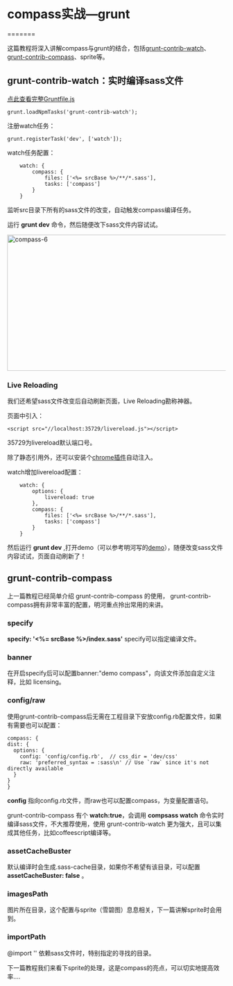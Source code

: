 # compass实战—grunt
=======

这篇教程将深入讲解compass与grunt的结合，包括[grunt-contrib-watch][2]、[grunt-contrib-compass][3]、sprite等。

## grunt-contrib-watch：实时编译sass文件

[点此查看完整Gruntfile.js][4]

    grunt.loadNpmTasks('grunt-contrib-watch');
    

注册watch任务：

    grunt.registerTask('dev', ['watch']);
    

watch任务配置：

        watch: {
            compass: {
                files: ['<%= srcBase %>/**/*.sass'],
                tasks: ['compass']
            }
        }
    

监听src目录下所有的sass文件的改变，自动触发compass编译任务。

运行 **grunt dev** 命令，然后随便改下sass文件内容试试。

<a href="http://www.36ria.com/6433/compass-6" rel="attachment wp-att-6436"><img src="http://www.36ria.com/wp-content/uploads/2014/05/compass-6.png" alt="compass-6" width="575" height="314" class="alignnone size-full wp-image-6436" /></a>

### Live Reloading

我们还希望sass文件改变后自动刷新页面，Live Reloading勘称神器。

页面中引入：

    <script src="//localhost:35729/livereload.js"></script>
    

35729为livereload默认端口号。

除了静态引用外，还可以安装个[chrome插件][5]自动注入。

watch增加livereload配置：

        watch: {
            options: {
                livereload: true
            },
            compass: {
                files: ['<%= srcBase %>/**/*.sass'],
                tasks: ['compass']
            }
        }
    

然后运行 **grunt dev** ,打开demo（可以参考明河写的[demo][6]），随便改变sass文件内容试试，页面自动刷新了！

## grunt-contrib-compass

上一篇教程已经简单介绍 grunt-contrib-compass 的使用， grunt-contrib-compass拥有非常丰富的配置，明河重点拎出常用的来讲。

### specify

**specify: '<%= srcBase %>/index.sass'** specify可以指定编译文件。

### banner

在开启specify后可以配置banner:"demo compass"，向该文件添加自定义注释，比如 licensing。

### config/raw

使用grunt-contrib-compass后无需在工程目录下安放config.rb配置文件，如果有需要也可以配置：

    compass: {
    dist: {
      options: {
        config: 'config/config.rb',  // css_dir = 'dev/css'
        raw: 'preferred_syntax = :sass\n' // Use `raw` since it's not directly available
      }
    }
    }
    

**config** 指向config.rb文件，而raw也可以配置compass，为变量配置语句。

grunt-contrib-compass 有个 **watch:true**，会调用 **compsass watch** 命令实时编译sass文件，不大推荐使用，使用 grunt-contrib-watch 更为强大，且可以集成其他任务，比如coffeescript编译等。

### assetCacheBuster

默认编译时会生成.sass-cache目录，如果你不希望有该目录，可以配置 **assetCacheBuster: false** 。

### imagesPath

图片所在目录，这个配置与sprite（雪碧图）息息相关，下一篇讲解sprite时会用到。

### importPath

@import '' 依赖sass文件时，特别指定的寻找的目录。

下一篇教程我们来看下sprite的处理，这是compass的亮点，可以切实地提高效率....

 [1]: http://www.36ria.com/6417
 [2]: https://github.com/gruntjs/grunt-contrib-watch
 [3]: https://github.com/gruntjs/grunt-contrib-compass
 [4]: https://github.com/minghe/compass-demo/blob/master/Gruntfile.js
 [5]: http://feedback.livereload.com/knowledgebase/articles/86242-how-do-i-install-and-use-the-browser-extensions-
 [6]: https://github.com/minghe/compass-demo/blob/master/demo/demo.html

